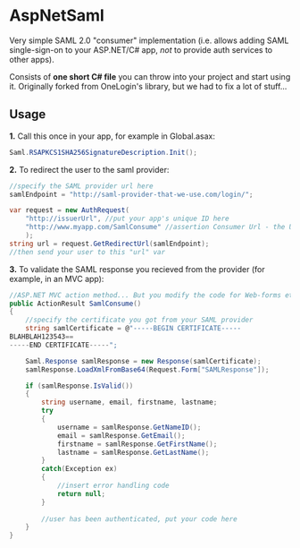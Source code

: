 # AspNetSaml

Very simple SAML 2.0 "consumer" implementation (i.e. allows adding SAML single-sign-on to your ASP.NET/C# app, *not* to provide auth services to other apps).

Consists of **one short C# file** you can throw into your project and start using it. Originally forked from OneLogin's library, but we had to fix a lot of stuff...

## Usage

**1.** Call this once in your app, for example in Global.asax:
```c#
Saml.RSAPKCS1SHA256SignatureDescription.Init();
```
**2.** To redirect the user to the saml provider:
```c#
//specify the SAML provider url here
samlEndpoint = "http://saml-provider-that-we-use.com/login/";

var request = new AuthRequest(
	"http://issuerUrl", //put your app's unique ID here
	"http://www.myapp.com/SamlConsume" //assertion Consumer Url - the URL where the provider will send authenticated users back
	);
string url = request.GetRedirectUrl(samlEndpoint);
//then send your user to this "url" var
```
**3.** To validate the SAML response you recieved from the provider (for example, in an MVC app):

```c#
//ASP.NET MVC action method... But you modify the code for Web-forms etc.
public ActionResult SamlConsume()
{
	//specify the certificate you got from your SAML provider
	string samlCertificate = @"-----BEGIN CERTIFICATE-----
BLAHBLAH123543==
-----END CERTIFICATE-----";

	Saml.Response samlResponse = new Response(samlCertificate);
	samlResponse.LoadXmlFromBase64(Request.Form["SAMLResponse"]);

	if (samlResponse.IsValid())
	{
		string username, email, firstname, lastname;
		try
		{
			username = samlResponse.GetNameID();
			email = samlResponse.GetEmail();
			firstname = samlResponse.GetFirstName();
			lastname = samlResponse.GetLastName();
		}
		catch(Exception ex)
		{
			//insert error handling code
			return null;
		}
		
		//user has been authenticated, put your code here
	}
}
```
